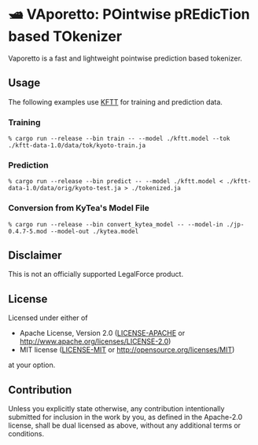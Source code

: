 # 🛥 VAporetto: POintwise pREdicTion based TOkenizer

Vaporetto is a fast and lightweight pointwise prediction based tokenizer.

## Usage

The following examples use [KFTT](http://www.phontron.com/kftt/) for training and prediction data.

### Training

```
% cargo run --release --bin train -- --model ./kftt.model --tok ./kftt-data-1.0/data/tok/kyoto-train.ja
```

### Prediction

```
% cargo run --release --bin predict -- --model ./kftt.model < ./kftt-data-1.0/data/orig/kyoto-test.ja > ./tokenized.ja
```

### Conversion from KyTea's Model File

```
% cargo run --release --bin convert_kytea_model -- --model-in ./jp-0.4.7-5.mod --model-out ./kytea.model
```

## Disclaimer

This is not an officially supported LegalForce product.

## License

Licensed under either of

 * Apache License, Version 2.0
   ([LICENSE-APACHE](LICENSE-APACHE) or http://www.apache.org/licenses/LICENSE-2.0)
 * MIT license
   ([LICENSE-MIT](LICENSE-MIT) or http://opensource.org/licenses/MIT)

at your option.

## Contribution

Unless you explicitly state otherwise, any contribution intentionally submitted
for inclusion in the work by you, as defined in the Apache-2.0 license, shall be
dual licensed as above, without any additional terms or conditions.
